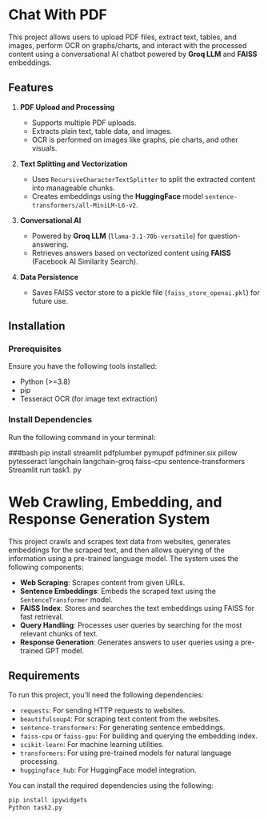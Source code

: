 # Chat With PDF

This project allows users to upload PDF files, extract text, tables, and images, perform OCR on graphs/charts, and interact with the processed content using a conversational AI chatbot powered by **Groq LLM** and **FAISS** embeddings.

## Features

1. **PDF Upload and Processing**
   - Supports multiple PDF uploads.
   - Extracts plain text, table data, and images.
   - OCR is performed on images like graphs, pie charts, and other visuals.

2. **Text Splitting and Vectorization**
   - Uses `RecursiveCharacterTextSplitter` to split the extracted content into manageable chunks.
   - Creates embeddings using the **HuggingFace** model `sentence-transformers/all-MiniLM-L6-v2`.

3. **Conversational AI**
   - Powered by **Groq LLM** (`llama-3.1-70b-versatile`) for question-answering.
   - Retrieves answers based on vectorized content using **FAISS** (Facebook AI Similarity Search).

4. **Data Persistence**
   - Saves FAISS vector store to a pickle file (`faiss_store_openai.pkl`) for future use.

## Installation

### Prerequisites

Ensure you have the following tools installed:
- Python (>=3.8)
- pip
- Tesseract OCR (for image text extraction)

### Install Dependencies

Run the following command in your terminal:

###bash
pip install streamlit pdfplumber pymupdf pdfminer.six pillow pytesseract langchain langchain-groq faiss-cpu sentence-transformers
Streamlit run task1. py 

# Web Crawling, Embedding, and Response Generation System

This project crawls and scrapes text data from websites, generates embeddings for the scraped text, and then allows querying of the information using a pre-trained language model. The system uses the following components:

- **Web Scraping**: Scrapes content from given URLs.
- **Sentence Embeddings**: Embeds the scraped text using the `SentenceTransformer` model.
- **FAISS Index**: Stores and searches the text embeddings using FAISS for fast retrieval.
- **Query Handling**: Processes user queries by searching for the most relevant chunks of text.
- **Response Generation**: Generates answers to user queries using a pre-trained GPT model.

## Requirements

To run this project, you'll need the following dependencies:

- `requests`: For sending HTTP requests to websites.
- `beautifulsoup4`: For scraping text content from the websites.
- `sentence-transformers`: For generating sentence embeddings.
- `faiss-cpu` or `faiss-gpu`: For building and querying the embedding index.
- `scikit-learn`: For machine learning utilities.
- `transformers`: For using pre-trained models for natural language processing.
- `huggingface_hub`: For HuggingFace model integration.

You can install the required dependencies using the following:

```bash
pip install ipywidgets
Python task2.py 

